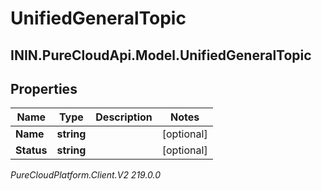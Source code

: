 # UnifiedGeneralTopic

## ININ.PureCloudApi.Model.UnifiedGeneralTopic

## Properties

|Name | Type | Description | Notes|
|------------ | ------------- | ------------- | -------------|
| **Name** | **string** |  | [optional] |
| **Status** | **string** |  | [optional] |



_PureCloudPlatform.Client.V2 219.0.0_

